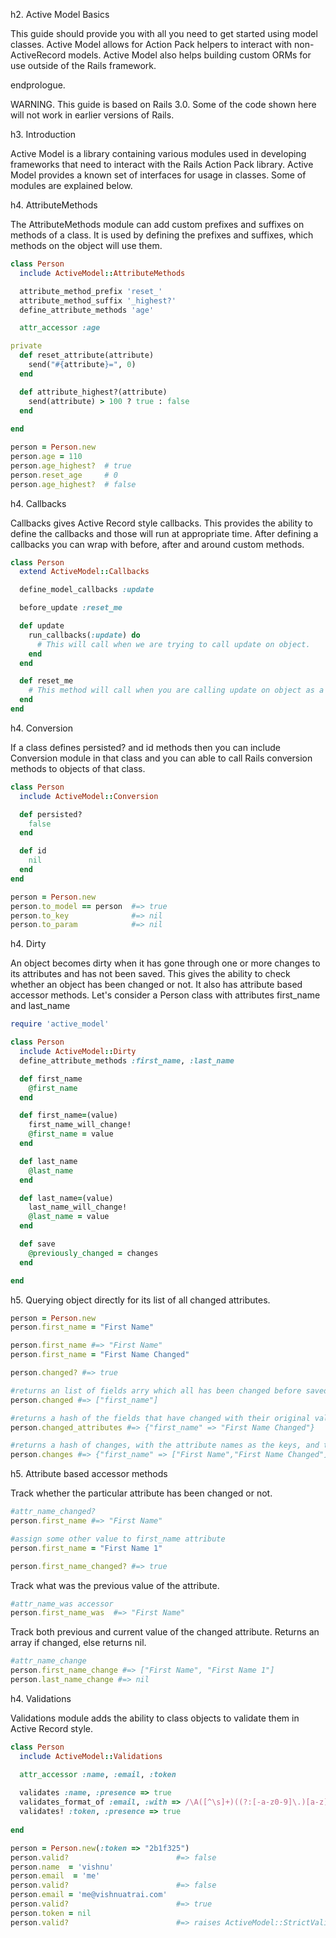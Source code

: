 h2. Active Model Basics

This guide should provide you with all you need to get started using model classes. Active Model allows for Action Pack helpers to interact with non-ActiveRecord models. Active Model also helps building custom ORMs for use outside of the Rails framework.

endprologue.

WARNING. This guide is based on Rails 3.0. Some of the code shown here will not work in earlier versions of Rails.

h3. Introduction

Active Model is a library containing various modules used in developing frameworks that need to interact with the Rails Action Pack library. Active Model provides a known set of interfaces for usage in classes. Some of modules are explained below.  

h4. AttributeMethods

The AttributeMethods module can add custom prefixes and suffixes on methods of a class. It is used by defining the prefixes and suffixes, which methods on the object will use them.

```ruby
class Person
  include ActiveModel::AttributeMethods

  attribute_method_prefix 'reset_'
  attribute_method_suffix '_highest?'
  define_attribute_methods 'age'

  attr_accessor :age

private
  def reset_attribute(attribute)
    send("#{attribute}=", 0)
  end

  def attribute_highest?(attribute)
    send(attribute) > 100 ? true : false
  end
  
end

person = Person.new
person.age = 110
person.age_highest?  # true
person.reset_age     # 0
person.age_highest?  # false 

```

h4. Callbacks

Callbacks gives Active Record style callbacks. This provides the ability to define the callbacks and those will run at appropriate time. After defining a callbacks you can wrap with before, after and around custom methods.

```ruby
class Person
  extend ActiveModel::Callbacks

  define_model_callbacks :update

  before_update :reset_me

  def update
    run_callbacks(:update) do
      # This will call when we are trying to call update on object.
    end
  end

  def reset_me
    # This method will call when you are calling update on object as a before_update callback as defined.
  end
end
```

h4. Conversion

If a class defines persisted? and id methods then you can include Conversion module in that class and you can able to call Rails conversion methods to objects of that class.

```ruby
class Person
  include ActiveModel::Conversion

  def persisted?
    false
  end

  def id
    nil
  end
end

person = Person.new
person.to_model == person  #=> true
person.to_key              #=> nil
person.to_param            #=> nil
```

h4. Dirty

An object becomes dirty when it has gone through one or more changes to its attributes and has not been saved. This gives the ability to check whether an object has been changed or not. It also has attribute based accessor methods. Let's consider a Person class with attributes first_name and last_name

```ruby
require 'active_model'

class Person
  include ActiveModel::Dirty
  define_attribute_methods :first_name, :last_name

  def first_name
    @first_name
  end

  def first_name=(value)
    first_name_will_change!
    @first_name = value
  end

  def last_name
    @last_name
  end

  def last_name=(value)
    last_name_will_change!
    @last_name = value
  end

  def save
    @previously_changed = changes
  end

end
```

h5. Querying object directly for its list of all changed attributes.

```ruby
person = Person.new
person.first_name = "First Name"

person.first_name #=> "First Name"
person.first_name = "First Name Changed"

person.changed? #=> true

#returns an list of fields arry which all has been changed before saved.
person.changed #=> ["first_name"]

#returns a hash of the fields that have changed with their original values.
person.changed_attributes #=> {"first_name" => "First Name Changed"}

#returns a hash of changes, with the attribute names as the keys, and the values will be an array of the old and new value for that field.
person.changes #=> {"first_name" => ["First Name","First Name Changed"]}
```

h5. Attribute based accessor methods

Track whether the particular attribute has been changed or not.

```ruby
#attr_name_changed?
person.first_name #=> "First Name"

#assign some other value to first_name attribute
person.first_name = "First Name 1"

person.first_name_changed? #=> true
```

Track what was the previous value of the attribute.

```ruby
#attr_name_was accessor
person.first_name_was  #=> "First Name"
```

Track both previous and current value of the changed attribute. Returns an array if changed, else returns nil.

```ruby
#attr_name_change
person.first_name_change #=> ["First Name", "First Name 1"]
person.last_name_change #=> nil
```

h4. Validations

Validations module adds the ability to class objects to validate them in Active Record style.

```ruby
class Person
  include ActiveModel::Validations

  attr_accessor :name, :email, :token
  
  validates :name, :presence => true
  validates_format_of :email, :with => /\A([^\s]+)((?:[-a-z0-9]\.)[a-z]{2,})\z/i  
  validates! :token, :presence => true
  
end

person = Person.new(:token => "2b1f325")
person.valid?                        #=> false
person.name  = 'vishnu'
person.email  = 'me'
person.valid?                        #=> false
person.email = 'me@vishnuatrai.com'
person.valid?                        #=> true
person.token = nil
person.valid?                        #=> raises ActiveModel::StrictValidationFailed
```

